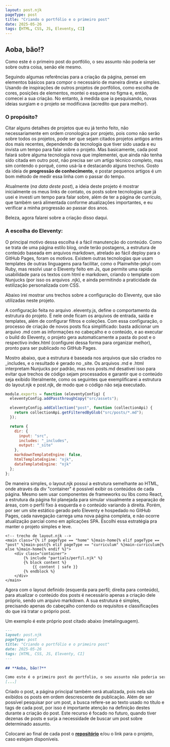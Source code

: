 ```yaml
---
layout: post.njk
pageType: post
title: "Criando o portfólio e o primeiro post"
date: 2025-05-26
tags: [HTML, CSS, JS, Eleventy, CI]
---
```

 

## **Aoba, bão!?**

Como este é o primeiro post do portfólio, o seu assunto não poderia ser sobre outra coisa, senão ele mesmo.

Seguindo algumas referências para a criação da página, pensei em elementos básicos para compor o necessário de maneira direta e simples.
Usando de inspirações de outros projetos de portfólios, como escolha de cores, posições de elementos, montei o esquema no figma e, então, comecei a sua criação. No entanto, à medida que ia pesquisando, novas ideias surgiam e o projeto se modificava (acredito que para melhor).

### O propósito? 
Citar alguns detalhes de projetos que eu já tenho feito, não necessariamente em ordem cronologica por projeto, pois como não serão sobre todos os projetos, pode ser que sejam citados projetos antigos antes dos mais recentes, dependendo da tecnologia que tiver sido usada e eu invista um tempo para falar sobre o projeto. 
Mas basicamente, cada post falará sobre alguma tecnologia nova que implementei, que ainda não tenha sido citada em outro post, não precisa ser um artigo técnico completo, mas sim contendo o porquê, como usá-la e destacando alguns trechos. 
Gosto da ideia de **progressão de conhecimento**, e postar pequenos artigos é um bom método de medir essa linha com o passar do tempo. 

Atualmente (_na data deste post_), a ideia deste projeto é mostrar inicialmente os meus links de contato, os posts sobre tecnologias que já usei e investi um tempo para falar sobre, além de ter a página de currículo, que também será alimentada conforme atualizações importantes, e eu verificar a minha progressão ao passar dos anos. 


Beleza, agora falarei sobre a criação disso daqui.

### A escolha do Eleventy:
O principal motivo dessa escolha é a fácil manutenção do conteúdo. Como se trata de uma página estilo blog, onde terão postagens, a estrutura de conteúdo baseada em arquivos markdown, atrelado ao fácil deploy para o GitHub Pages, foram os motivos. Existem outras tecnologias que usam templates de outras linguagens para facilitar, como o Plainwhite-jekyl com Ruby, mas resolvi usar o Eleventy feito em Js, que permite uma rapida usabilidade para os textos com html e markdown, criando o template com Nunjucks (por isso os arquivos .njk), e ainda permitindo a praticidade da estilização personalizada com CSS.

Abaixo irei mostrar uns trechos sobre a configuração do Eleventy, que são utilizadas neste projeto. 

A configuração feita no arquivo .eleventy.js, define o comportamento da estrutura do projeto. É nele onde ficam os arquivos de entrada, saída e templates, além de configurar filtros e coleções. Com essa configuração, o processo de criação de novos posts fica simplificado: basta adicionar um arquivo .md com as informações no cabeçalho e o conteúdo, e ao executar o build do Eleventy, o projeto gera automaticamente a pasta do post e o respectivo index.html (configurei dessa forma para organizar melhor), pronto para ser publicado no GitHub Pages.

Mostro abaixo, que a estrutura é baseada nos arquivos que são criados no _includes, e o resultado é gerado no _site. Os arquivos .md e .html interpretam Nunjucks por padrão, mas nos posts.md desativei isso para evitar que trechos de código sejam processados e garantir que o conteúdo seja exibido literalmente, como os seguintes que exemplificarei a estrutura do layout.njk e post.njk, de modo que o código não seja executado.

~~~js 
module.exports = function (eleventyConfig) {
  eleventyConfig.addPassthroughCopy("src/assets");

  eleventyConfig.addCollection("post", function (collectionApi) {
    return collectionApi.getFilteredByGlob("src/posts/*.md");
  });

  return {
    dir: {
      input: "src",
      includes: "_includes",
      output: "_site"
    },
    markdownTemplateEngine: false,
    htmlTemplateEngine: "njk",
    dataTemplateEngine: "njk"
  };
};
~~~

De maneira simples, o layout.njk possui a estrutura semelhante ao HTML, onde através da div "container" é possível exibir os conteúdos de cada página. Mesmo sem usar componentes de frameworks ou libs como React, a estrutura da página foi planejada para simular visualmente a separação de áreas, com o perfil fixo à esquerda e o conteúdo variando à direita. Porém, por ser um site estático gerado pelo Eleventy e hospedado no GitHub Pages, cada navegação carrega uma nova página completa, e não ocorre atualização parcial como em aplicações SPA. Escolhi essa estratégia pra manter o projeto simples e leve.

```njk
<!-- trecho de layout.njk -->
<main class="{% if pageType == "home" %}main-home{% elif pageType == "post" %}main-post{% elif pageType == "curriculum" %}main-curriculum{% else %}main-home{% endif %}">
    <div class="container">
        {% include "partials/perfil.njk" %}
        {% block content %}
            {{ content | safe }}
        {% endblock %}
    </div>
</main>
```

Agora com o layout definido (esquerda para perfil; direita para conteúdo), para atualizar o conteúdo dos posts é necessário apenas a criação dele próprio, sendo um arquivo markdown. A sua estrutura é simples, precisando apenas do cabeçalho contendo os requisitos e classificações do que irá tratar o próprio post.

Um exemplo é este próprio post citado abaixo (metalinguagem). 

~~~markdown
---
layout: post.njk
pageType: post
title: "Criando o portfólio e o primeiro post"
date: 2025-05-26
tags: [HTML, CSS, JS, Eleventy, CI]
---
 
## **Aoba, bão!?**

Como este é o primeiro post do portfolio, o seu assunto não poderia ser sobre outra coisa, senão ele mesmo.
[...]
~~~

Criado o post, a página principal também será atualizada, pois nela são exibidos os posts em ordem descrescente de publicação. Além de ser possível pesquisar por um post, a busca refere-se ao texto usado no título e tags de cada post, por isso é importante atenção na definição destes durante a criação do post. Este recurso é focado no futuro, quando tiver dezenas de posts e surja a necessidade de buscar um post sobre determinado assunto.
 
Colocarei ao final de cada post o [**repositório**](https://github.com/martinsevandro/martinsevandro.github.io) e/ou o link para o projeto, caso estejam disponíveis.